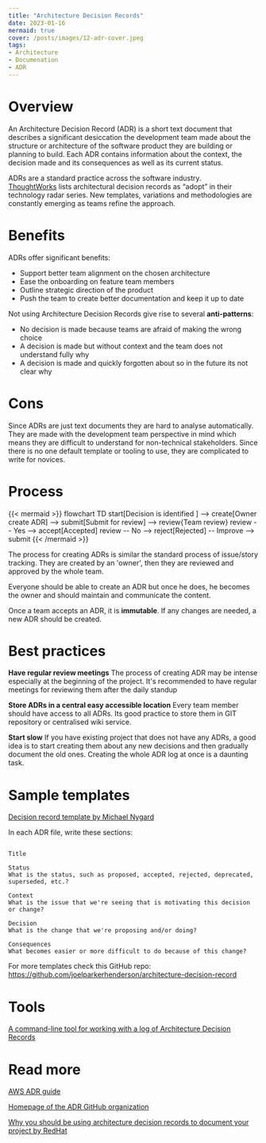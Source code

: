 ```yaml
---
title: "Architecture Decision Records"
date: 2023-01-16
mermaid: true
cover: /posts/images/12-adr-cover.jpeg
tags:
- Architecture
- Documenation
- ADR
---
```


# Overview

An Architecture Decision Record (ADR) is a short text document that describes a significant desiccation the development team made about the structure or architecture of the software product they are building or planning to build. Each ADR contains information about the context, the decision made and its consequences as well as its current status.

ADRs are a standard practice across the software industry. [ThoughtWorks](https://www.thoughtworks.com/) lists architectural decision records as “adopt” in their technology radar series. New templates, variations and methodologies are constantly emerging as teams refine the approach.

# Benefits

ADRs offer significant benefits:
 - Support better team alignment on the chosen architecture
 - Ease the onboarding on feature team members
 - Outline strategic direction of the product
 - Push the team to create better documentation and keep it up to date

Not using Architecture Decision Records give rise to several **anti-patterns**:
 - No decision is made because teams are afraid of making the wrong choice
 - A decision is made but without context and the team does not understand fully why
 - A decision is made and quickly forgotten about so in the future its not clear why

# Cons

Since ADRs are just text documents they are hard to analyse automatically. They are made with the development team perspective in mind which means they are difficult to understand for non-technical stakeholders. Since there is no one default template or tooling to use, they are complicated to write for novices.

# Process

{{< mermaid >}}
flowchart TD
start[Decision is identified ] --> create[Owner create ADR] --> submit[Submit for review] --> review{Team review}
review -- Yes --> accept[Accepted]
review -- No --> reject[Rejected] -- Improve --> submit
{{< /mermaid >}}

The process for creating ADRs is similar the standard process of issue/story tracking. They are created by an 'owner', then they are reviewed and approved by the whole team.

Everyone should be able to create an ADR but once he does, he becomes the owner and should maintain and communicate the content.

Once a team accepts an ADR, it is **immutable**. If any changes are needed, a new ADR should be created. 

# Best practices

**Have regular review meetings** The process of creating ADR may be intense especially at the beginning of the project. It's recommended to have regular meetings for reviewing them after the daily standup 

**Store ADRs in a central easy accessible location** Every team member should have access to all ADRs. Its good practice to store them in GIT repository or centralised wiki service.

**Start slow** If you have existing project that does not have any ADRs, a good idea is to start creating them about any new decisions and then gradually document the old ones. Creating the whole ADR log at once is a daunting task.

# Sample templates

[Decision record template by Michael Nygard](https://github.com/joelparkerhenderson/architecture-decision-record/blob/main/templates/decision-record-template-by-michael-nygard/index.md)

In each ADR file, write these sections:

```

Title

Status
What is the status, such as proposed, accepted, rejected, deprecated, superseded, etc.?

Context
What is the issue that we're seeing that is motivating this decision or change?

Decision
What is the change that we're proposing and/or doing?

Consequences
What becomes easier or more difficult to do because of this change?
```

For more templates check this GitHub repo:
https://github.com/joelparkerhenderson/architecture-decision-record

# Tools

[A command-line tool for working with a log of Architecture Decision Records](https://github.com/npryce/adr-tools)

# Read more

[AWS ADR guide](https://docs.aws.amazon.com/prescriptive-guidance/latest/architectural-decision-records/welcome.html)

[Homepage of the ADR GitHub organization](https://adr.github.io/)

[Why you should be using architecture decision records to document your project by RedHat](https://www.redhat.com/architect/architecture-decision-records)